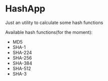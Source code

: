 # HashApp

Just an utility to calculate some hash functions

Available hash functions(for the moment):

* MD5
* SHA-1
* SHA-224
* SHA-256
* SHA-384
* SHA-512
* SHA-3